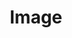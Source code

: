 ---
layout: pattern.njk
key: image-mobile_fr
title: Image
parent: basics-mobile_fr
image: mobile/overview/image.webp
keywords: image, bild, illustration
order: 20
availablelanguages: 
    - de
    - en
---